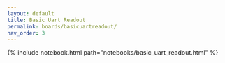 ```yaml
---
layout: default
title: Basic Uart Readout
permalink: boards/basicuartreadout/
nav_order: 3
---
```

{% include notebook.html path="notebooks/basic_uart_readout.html" %}